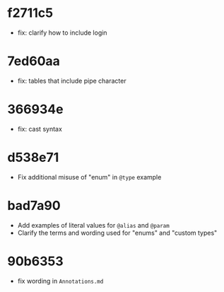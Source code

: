 # f2711c5
- fix: clarify how to include login

# 7ed60aa
- fix: tables that include pipe character

# 366934e
- fix: cast syntax

# d538e71
- Fix additional misuse of "enum" in `@type` example

# bad7a90
- Add examples of literal values for `@alias` and `@param`
- Clarify the terms and wording used for "enums" and "custom types"

# 90b6353
- fix wording in `Annotations.md`
